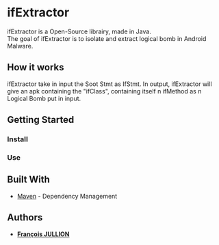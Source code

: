 # ifExtractor
ifExtractor is a Open-Source librairy, made in Java.  
The goal of ifExtractor is to isolate and extract logical bomb in Android Malware.

## How it works
ifExtractor take in input the Soot Stmt as IfStmt.
In output, ifExtractor will give an apk containing the "ifClass", containing itself n ifMethod as n Logical Bomb put in input.

## Getting Started

### Install

### Use

## Built With

* [Maven](https://maven.apache.org/) - Dependency Management

## Authors

* **[François JULLION](https://github.com/Franciscocoo)**
